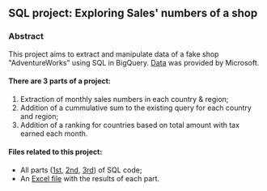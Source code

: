 ## SQL project: Exploring Sales' numbers of a shop

### Abstract
This project aims to extract and manipulate data of a fake shop "AdventureWorks" using SQL in BigQuery. [Data](https://learn.microsoft.com/en-us/sql/samples/adventureworks-install-configure?view=sql-server-ver16&tabs=ssms) was provided by Microsoft.

#### There are 3 parts of a project:
1. Extraction of monthly sales numbers in each country & region;
2. Addition of a cummulative sum to the existing query for each country and region;
3. Addition of a ranking for countries based on total amount with tax earned each month.

#### Files related to this project:
* All parts ([1st](https://github.com/paukat/SQL-project/blob/main/1st%20part.sql), [2nd](https://github.com/paukat/SQL-project/blob/main/2nd%20part.sql), [3rd](https://github.com/paukat/SQL-project/blob/main/3rd%20part.sql)) of SQL code;
* An [Excel file](https://github.com/paukat/SQL-project/blob/main/SQL%20project%20results.xlsx) with the results of each part.

